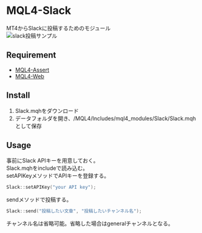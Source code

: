 # MQL4-Slack
MT4からSlackに投稿するためのモジュール  
![slack投稿サンプル](https://user-images.githubusercontent.com/14832366/27253107-0b5e2446-53a9-11e7-8c5d-5f5bf1136e20.png)


## Requirement
- [MQL4-Assert](https://github.com/KeisukeIwabuchi/MQL4-Assert)
- [MQL4-Web](https://github.com/KeisukeIwabuchi/MQL4-Web)


## Install
1. Slack.mqhをダウンロード
2. データフォルダを開き、/MQL4/Includes/mql4_modules/Slack/Slack.mqhとして保存


## Usage
事前にSlack APIキーを用意しておく。  
Slack.mqhをincludeで読み込む。  
setAPIKeyメソッドでAPIキーを登録する。
``` cpp
Slack::setAPIKey("your API key");
```

sendメソッドで投稿する。
``` cpp
Slack::send("投稿したい文章", "投稿したいチャンネル名");
```

チャンネル名は省略可能。省略した場合はgeneralチャンネルとなる。
